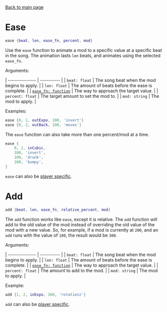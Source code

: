 [Back to main page](..)
# Ease
```lua
ease {beat, len, ease_fn, percent, mod}
```
Use the `ease` function to animate a mod to a specific value at a specific beat in the song.
The animation lasts `len` beats, and animates using the selected `ease_fn`.

Arguments:

| -------------- | ---------- |
| `beat: float` | The song beat when the mod begins to apply. |
| `len: float` | The amount of beats before the ease is complete. |
| [`ease_fn: function`](eases.md) | The way to approach the target value. |
| `percent: float` | The target amount to set the mod to. |
| `mod: string` | The mod to apply. |

Examples:
```lua
ease {0, 1, outExpo, 100, 'invert'}
ease {0, 2, outBack, 100, 'movex'}
```

The `ease` function can also take more than one percent/mod at a time.
```lua
ease {
	0, 2, inCubic,
	100, 'invert',
	100, 'drunk',
	100, 'bumpy',
}
```
`ease` can also be [player specific](players.md).

# Add
```lua
add {beat, len, ease_fn, relative_percent, mod}
```
The `add` function works like `ease`, except it is relative. The `add` function will add to the old value of the mod instead of overriding the old value of the mod with a new value. So, for example, if a mod is currently at `200`, and an `add` runs with the value of `100`, the result would be `300`.

Arguments:

| -------------- | ---------- |
| `beat: float` | The song beat when the mod begins to apply. |
| `len: float` | The amount of beats before the ease is complete. |
| [`ease_fn: function`](eases.md) | The way to approach the target value. |
| `percent: float` | The amount to add to the mod. |
| `mod: string` | The mod to apply. |

Example:
```lua
add {1, 2, inExpo, 360, 'rotationz'}
```

`add` can also be [player specific](players.md).
